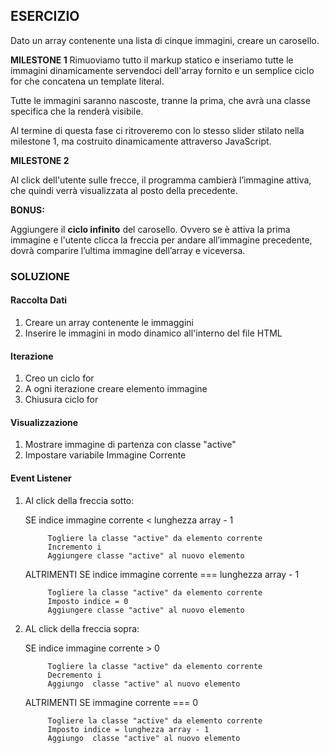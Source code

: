 ## ESERCIZIO

Dato un array contenente una lista di cinque immagini, creare un carosello.


**MILESTONE 1**
Rimuoviamo tutto il markup statico e inseriamo tutte le immagini dinamicamente servendoci dell'array fornito e un semplice ciclo for che concatena un template literal.

Tutte le immagini saranno nascoste, tranne la prima, che avrà una classe specifica che la renderà visibile.

Al termine di questa fase ci ritroveremo con lo stesso slider stilato nella milestone 1, ma costruito dinamicamente attraverso JavaScript.

**MILESTONE 2**

Al click dell'utente sulle frecce, il programma cambierà l’immagine attiva, che quindi verrà visualizzata al posto della precedente.

**BONUS:**

Aggiungere il **ciclo infinito** del carosello. Ovvero se è attiva la prima immagine e l'utente clicca la freccia per andare all’immagine precedente, dovrà comparire l’ultima immagine dell’array e viceversa.


### SOLUZIONE

#### Raccolta Dati

1. Creare un array contenente le immaggini
2. Inserire le immagini in modo dinamico all'interno del file HTML

#### Iterazione

1. Creo un ciclo for
2. A ogni iterazione creare elemento immagine
3. Chiusura ciclo for

#### Visualizzazione

1. Mostrare immagine di partenza con classe "active"
2. Impostare variabile Immagine Corrente

#### Event Listener

1. Al click della freccia sotto: 

    
    SE indice immagine corrente < lunghezza array - 1 

            Togliere la classe "active" da elemento corrente 
            Incremento i
            Aggiungere classe "active" al nuovo elemento

    ALTRIMENTI SE indice immagine corrente === lunghezza array - 1 

            Togliere la classe "active" da elemento corrente
            Imposto indice = 0
            Aggiungere classe "active" al nuovo elemento


2. AL click della freccia sopra:


    SE indice immagine corrente > 0 

            Togliere la classe "active" da elemento corrente
            Decremento i 
            Aggiungo  classe "active" al nuovo elemento
    
    ALTRIMENTI SE  immagine corrente === 0

            Togliere la classe "active" da elemento corrente
            Imposto indice = lunghezza array - 1
            Aggiungo  classe "active" al nuovo elemento 